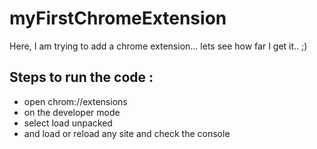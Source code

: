 # myFirstChromeExtension
Here, I am trying to add a chrome extension... lets see how far I get it.. ;)

## **Steps to run the code :**
- open chrom://extensions
- on the developer mode
- select load unpacked
- and load or reload any site and check the console 
